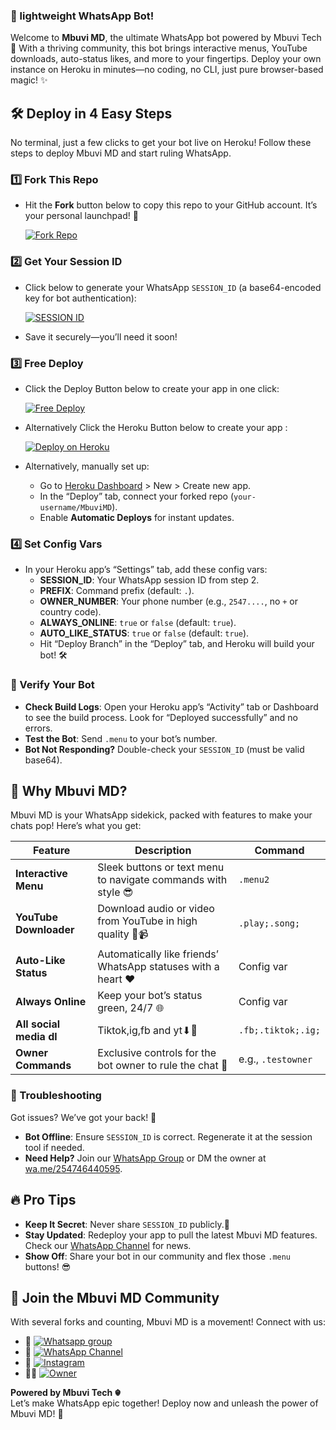 ### 🚀 lightweight WhatsApp Bot!

Welcome to **Mbuvi MD**, the ultimate WhatsApp bot powered by Mbuvi Tech 🎉 With a thriving community, this bot brings interactive menus, YouTube downloads, auto-status likes, and more to your fingertips. Deploy your own instance on Heroku in minutes—no coding, no CLI, just pure browser-based magic! ✨

## 🛠️ Deploy in 4 Easy Steps

No terminal, just a few clicks to get your bot live on Heroku! Follow these steps to deploy Mbuvi MD and start ruling WhatsApp.

### 1️⃣ Fork This Repo

- Hit the **Fork** button below to copy this repo to your GitHub account. It’s your personal launchpad! 🚀

  [![Fork Repo](https://img.shields.io/badge/FORK-blue?logo=github)](https://github.com/cheekydavy/MBUVIMD/fork)


### 2️⃣ Get Your Session ID

- Click below to generate your WhatsApp `SESSION_ID` (a base64-encoded key for bot authentication):

  [![SESSION ID](https://img.shields.io/badge/SESSION-ID-green?logo=MBUVI)](https://sessions.mbuvitech.site)

- Save it securely—you’ll need it soon!

### 3️⃣ Free Deploy
- Click the Deploy Button below to create your app in one click:

  [![Free Deploy](https://img.shields.io/badge/Deploy-MBUVI-green?logo=MBUVI)](https://deploys.mbuvitech.site)


- Alternatively Click the Heroku Button below to create your app :

  [![Deploy on Heroku](https://img.shields.io/badge/Deploy-Heroku-green?logo=heroku)](https://heroku.com/deploy?template=https://github.com/cheekydavy/MbuviMD)

- Alternatively, manually set up:
  - Go to [Heroku Dashboard](https://dashboard.heroku.com) > New > Create new app.
  - In the “Deploy” tab, connect your forked repo (`your-username/MbuviMD`).
  - Enable **Automatic Deploys** for instant updates.

### 4️⃣  Set Config Vars

- In your Heroku app’s “Settings” tab, add these config vars:
  - **SESSION_ID**: Your WhatsApp session ID from step 2.
  - **PREFIX**: Command prefix (default: `.`).
  - **OWNER_NUMBER**: Your phone number (e.g., `2547....`, no `+` or country code).
  - **ALWAYS_ONLINE**: `true` or `false` (default: `true`).
  - **AUTO_LIKE_STATUS**: `true` or `false` (default: `true`).
  - Hit “Deploy Branch” in the “Deploy” tab, and Heroku will build your bot! 🛠️

### 🎉 Verify Your Bot

- **Check Build Logs**: Open your Heroku app’s “Activity” tab or Dashboard to see the build process. Look for “Deployed successfully” and no errors.
- **Test the Bot**: Send `.menu` to your bot’s number.
- **Bot Not Responding?** Double-check your `SESSION_ID` (must be valid base64).

## 🌟 Why Mbuvi MD?

Mbuvi MD is your WhatsApp sidekick, packed with features to make your chats pop! Here’s what you get:

| **Feature**          | **Description**                                              | **Command**       |
|----------------------|--------------------------------------------------------------|-------------------|
| **Interactive Menu** | Sleek buttons or text menu to navigate commands with style 😎 | `.menu2`          |
| **YouTube Downloader** | Download audio or video from YouTube in high quality 🎵📹   | `.play;.song;` |
| **Auto-Like Status** | Automatically like friends’ WhatsApp statuses with a heart ❤️ | Config var        |
| **Always Online**    | Keep your bot’s status green, 24/7 🌐                        | Config var        |
| **All social media dl**    | Tiktok,ig,fb and yt⬇🔽 | `.fb;.tiktok;.ig;` |
| **Owner Commands**   | Exclusive controls for the bot owner to rule the chat 👑      | e.g., `.testowner`    |



### 🛑 Troubleshooting

Got issues? We’ve got your back! 💪
- **Bot Offline**: Ensure `SESSION_ID` is correct. Regenerate it at the session tool if needed.
- **Need Help?** Join our [WhatsApp Group](https://chat.whatsapp.com/JZxR4t6JcMv66OEiRRCB2P) or DM the owner at [wa.me/254746440595](https://wa.me/254746440595).

## 🔥 Pro Tips

- **Keep It Secret**: Never share `SESSION_ID` publicly.🔑
- **Stay Updated**: Redeploy your app to pull the latest Mbuvi MD features. Check our [WhatsApp Channel](https://whatsapp.com/channel/0029VaPZWbY1iUxVVRIIOm0D) for news.
- **Show Off**: Share your bot in our community and flex those `.menu` buttons! 😎

## 🤝 Join the Mbuvi MD Community

With several forks and counting, Mbuvi MD is a movement! Connect with us:

- 📱  [![Whatsapp group](https://img.shields.io/badge/GROUP-black?logo=whatsapp)](https://chat.whatsapp.com/JZxR4t6JcMv66OEiRRCB2P)
- 📢 [![WhatsApp Channel](https://img.shields.io/badge/CHANNEL-black?logo=whatsapp)](https://whatsapp.com/channel/0029VaPZWbY1iUxVVRIIOm0D)
- 📸  [![Instagram](https://img.shields.io/badge/FOLLOW-black?logo=instagram)](https://www.instagram.com/_mbuvi)
- 👨‍💻  [![Owner](https://img.shields.io/badge/OWNER-black?logo=whatsapp)](https://wa.me/254746440595)

**Powered by Mbuvi Tech ☬**  
Let’s make WhatsApp epic together! Deploy now and unleash the power of Mbuvi MD! 🚀

